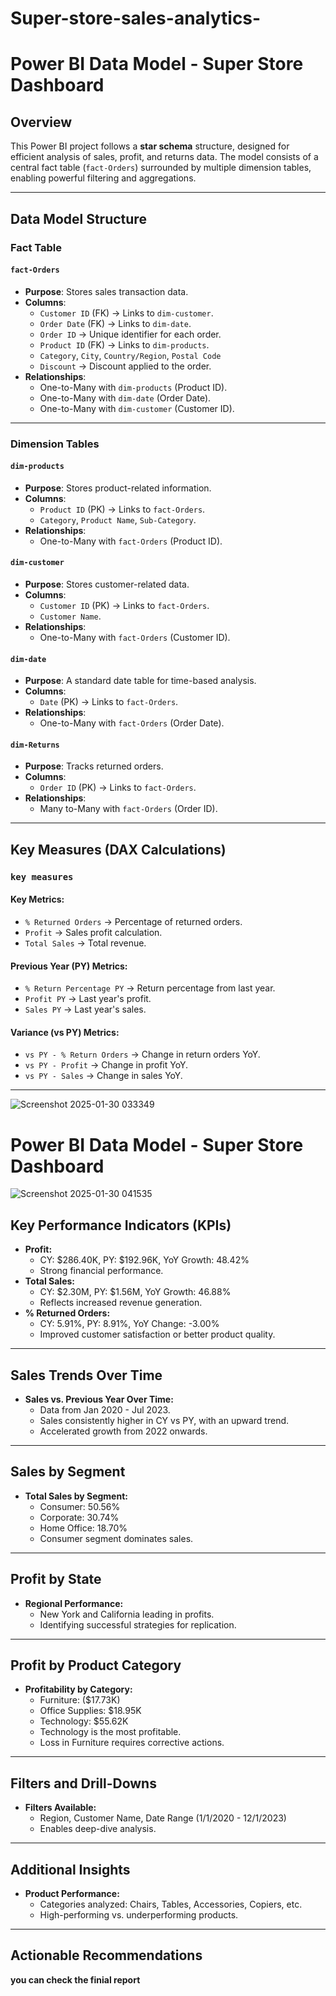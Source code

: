 # Super-store-sales-analytics-

# Power BI Data Model - Super Store Dashboard

## Overview
This Power BI project follows a **star schema** structure, designed for efficient analysis of sales, profit, and returns data. The model consists of a central fact table (`fact-Orders`) surrounded by multiple dimension tables, enabling powerful filtering and aggregations.

---

## Data Model Structure

### Fact Table
#### `fact-Orders`
- **Purpose**: Stores sales transaction data.
- **Columns**:
  - `Customer ID` (FK) → Links to `dim-customer`.
  - `Order Date` (FK) → Links to `dim-date`.
  - `Order ID` → Unique identifier for each order.
  - `Product ID` (FK) → Links to `dim-products`.
  - `Category`, `City`, `Country/Region`, `Postal Code`
  - `Discount` → Discount applied to the order.
- **Relationships**:
  - One-to-Many with `dim-products` (Product ID).
  - One-to-Many with `dim-date` (Order Date).
  - One-to-Many with `dim-customer` (Customer ID).

---

### Dimension Tables
#### `dim-products`
- **Purpose**: Stores product-related information.
- **Columns**:
  - `Product ID` (PK) → Links to `fact-Orders`.
  - `Category`, `Product Name`, `Sub-Category`.
- **Relationships**:
  - One-to-Many with `fact-Orders` (Product ID).

#### `dim-customer`
- **Purpose**: Stores customer-related data.
- **Columns**:
  - `Customer ID` (PK) → Links to `fact-Orders`.
  - `Customer Name`.
- **Relationships**:
  - One-to-Many with `fact-Orders` (Customer ID).

#### `dim-date`
- **Purpose**: A standard date table for time-based analysis.
- **Columns**:
  - `Date` (PK) → Links to `fact-Orders`.
- **Relationships**:
  - One-to-Many with `fact-Orders` (Order Date).

#### `dim-Returns`
- **Purpose**: Tracks returned orders.
- **Columns**:
  - `Order ID` (PK) → Links to `fact-Orders`.
- **Relationships**:
  - Many to-Many with `fact-Orders` (Order ID).

---

## Key Measures (DAX Calculations)
### `key measures`
#### **Key Metrics:**
- `% Returned Orders` → Percentage of returned orders.
- `Profit` → Sales profit calculation.
- `Total Sales` → Total revenue.

#### **Previous Year (PY) Metrics:**
- `% Return Percentage PY` → Return percentage from last year.
- `Profit PY` → Last year's profit.
- `Sales PY` → Last year's sales.

#### **Variance (vs PY) Metrics:**
- `vs PY - % Return Orders` → Change in return orders YoY.
- `vs PY - Profit` → Change in profit YoY.
- `vs PY - Sales` → Change in sales YoY.

---

![Screenshot 2025-01-30 033349](https://github.com/user-attachments/assets/d27f3698-e720-4d30-af29-8d4b4a2c0914)



# Power BI Data Model - Super Store Dashboard



![Screenshot 2025-01-30 041535](https://github.com/user-attachments/assets/172da686-c5c0-4cf4-ac5b-4d7947250454)



## Key Performance Indicators (KPIs)
- **Profit:**
  - CY: $286.40K, PY: $192.96K, YoY Growth: 48.42%
  - Strong financial performance.
- **Total Sales:**
  - CY: $2.30M, PY: $1.56M, YoY Growth: 46.88%
  - Reflects increased revenue generation.
- **% Returned Orders:**
  - CY: 5.91%, PY: 8.91%, YoY Change: -3.00%
  - Improved customer satisfaction or better product quality.

---

## Sales Trends Over Time
- **Sales vs. Previous Year Over Time:**
  - Data from Jan 2020 - Jul 2023.
  - Sales consistently higher in CY vs PY, with an upward trend.
  - Accelerated growth from 2022 onwards.

---

## Sales by Segment
- **Total Sales by Segment:**
  - Consumer: 50.56%
  - Corporate: 30.74%
  - Home Office: 18.70%
  - Consumer segment dominates sales.

---

## Profit by State
- **Regional Performance:**
  - New York and California leading in profits.
  - Identifying successful strategies for replication.

---

## Profit by Product Category
- **Profitability by Category:**
  - Furniture: ($17.73K)
  - Office Supplies: $18.95K
  - Technology: $55.62K
  - Technology is the most profitable.
  - Loss in Furniture requires corrective actions.

---

## Filters and Drill-Downs
- **Filters Available:**
  - Region, Customer Name, Date Range (1/1/2020 - 12/1/2023)
  - Enables deep-dive analysis.

---

## Additional Insights
- **Product Performance:**
  - Categories analyzed: Chairs, Tables, Accessories, Copiers, etc.
  - High-performing vs. underperforming products.

---

## Actionable Recommendations
 **you can check the finial report**
   


